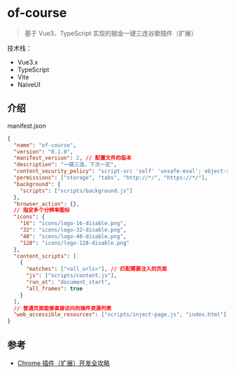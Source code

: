 # of-course

> 基于 Vue3、TypeScript 实现的掘金一键三连谷歌插件（扩展）

技术栈：

- Vue3.x
- TypeScript
- Vite
- NaiveUI

## 介绍

manifest.json

```json
{
  "name": "of-course",
  "version": "0.1.0",
  "manifest_version": 2, // 配置文件的版本
  "description": "一键三连，下次一定",
  "content_security_policy": "script-src 'self' 'unsafe-eval'; object-src 'self';",
  "permissions": ["storage", "tabs", "http://*/", "https://*/"],
  "background": {
    "scripts": ["scripts/background.js"]
  },
  "browser_action": {},
  // 指定多个分辨率图标
  "icons": {
    "16": "icons/logo-16-disable.png",
    "32": "icons/logo-32-disable.png",
    "48": "icons/logo-48-disable.png",
    "128": "icons/logo-128-disable.png"
  },
  "content_scripts": [
    {
      "matches": ["<all_urls>"], // 匹配需要注入的页面
      "js": ["scripts/content.js"],
      "run_at": "document_start",
      "all_frames": true
    }
  ],
  // 普通页面能够直接访问的插件资源列表
  "web_accessible_resources": ["scripts/inject-page.js", "index.html"]
}
```

## 参考

- [Chrome 插件（扩展）开发全攻略](https://github.com/sxei/chrome-plugin-demo)
